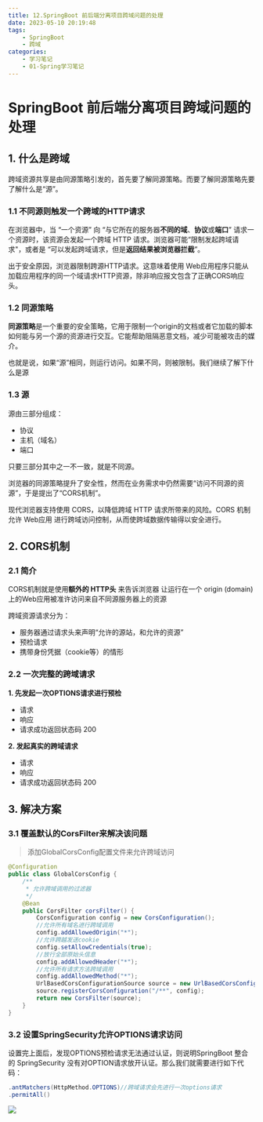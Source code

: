 ```yaml
---
title: 12.SpringBoot 前后端分离项目跨域问题的处理
date: 2023-05-10 20:19:48
tags: 
    - SpringBoot
    - 跨域
categories:
    - 学习笔记
    - 01-Spring学习笔记
---
```


# SpringBoot 前后端分离项目跨域问题的处理

## 1. 什么是跨域

跨域资源共享是由同源策略引发的，首先要了解同源策略。而要了解同源策略先要了解什么是“源”。

### 1.1 不同源则触发一个跨域的HTTP请求

在浏览器中，当 “一个资源” 向 “与它所在的服务器**不同的域**、**协议**或**端口**” 请求一个资源时，该资源会发起一个跨域 HTTP 请求。浏览器可能“限制发起跨域请求"，或者是 “可以发起跨域请求，但是**返回结果被浏览器拦截**”。

出于安全原因，浏览器限制跨源HTTP请求。这意味着使用 Web应用程序只能从加载应用程序的同一个域请求HTTP资源，除非响应报文包含了正确CORS响应头。

### 1.2 同源策略

**同源策略**是一个重要的安全策略，它用于限制一个origin的文档或者它加载的脚本如何能与另一个源的资源进行交互。它能帮助阻隔恶意文档，减少可能被攻击的媒介。

也就是说，如果“源”相同，则运行访问。如果不同，则被限制。我们继续了解下什么是源

### 1.3 源

源由三部分组成：

- 协议
- 主机（域名）
- 端口

只要三部分其中之一不一致，就是不同源。

浏览器的同源策略提升了安全性，然而在业务需求中仍然需要“访问不同源的资源”，于是提出了“CORS机制”。

现代浏览器支持使用 CORS，以降低跨域 HTTP 请求所带来的风险。CORS 机制允许 Web应用 进行跨域访问控制，从而使跨域数据传输得以安全进行。

## 2. CORS机制

### 2.1 简介

CORS机制就是使用**额外的 HTTP头** 来告诉浏览器 让运行在一个 origin (domain) 上的Web应用被准许访问来自不同源服务器上的资源

跨域资源请求分为：

- 服务器通过请求头来声明“允许的源站，和允许的资源”
- 预检请求
- 携带身份凭据（cookie等）的情形

### 2.2 一次完整的跨域请求

**1. 先发起一次OPTIONS请求进行预检**

- 请求
- 响应
- 请求成功返回状态码 200

**2. 发起真实的跨域请求**

- 请求
- 响应
- 请求成功返回状态码 200

## 3. 解决方案

### 3.1 覆盖默认的CorsFilter来解决该问题

> 添加GlobalCorsConfig配置文件来允许跨域访问

```java
@Configuration
public class GlobalCorsConfig {
    /**
     * 允许跨域调用的过滤器
     */
    @Bean
    public CorsFilter corsFilter() {
        CorsConfiguration config = new CorsConfiguration();
        //允许所有域名进行跨域调用
        config.addAllowedOrigin("*");
        //允许跨越发送cookie
        config.setAllowCredentials(true);
        //放行全部原始头信息
        config.addAllowedHeader("*");
        //允许所有请求方法跨域调用
        config.addAllowedMethod("*");
        UrlBasedCorsConfigurationSource source = new UrlBasedCorsConfigurationSource();
        source.registerCorsConfiguration("/**", config);
        return new CorsFilter(source);
    }
}
```

### 3.2 设置SpringSecurity允许OPTIONS请求访问

设置完上面后，发现OPTIONS预检请求无法通过认证，则说明SpringBoot 整合的 SpringSecurity 没有对OPTION请求放开认证。那么我们就需要进行如下代码：

```java
.antMatchers(HttpMethod.OPTIONS)//跨域请求会先进行一次options请求
.permitAll()
```

![](https://cdn.staticaly.com/gh/hfshaobing/picx-images-hosting@master/20230814/security全局配置.2r5j7q6whje0.webp)
